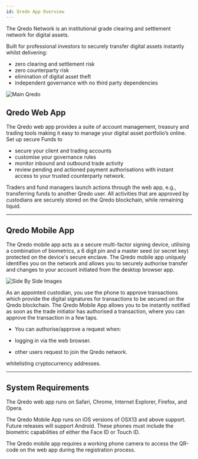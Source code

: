 ```yaml
---
id: Qredo App Overview
---
```


The Qredo Network is an institutional grade clearing and settlement network for digital assets.

Built for professional investors to securely transfer digital assets instantly whilst delivering:

*   zero clearing and settlement risk    
*   zero counterparty risk 
*   elimination of digital asset theft    
*   independent governance with no third party dependencies    

![Main Qredo](/doc-images/QredoS.png)


Qredo Web App
-------------

The Qredo web app provides a suite of account management, treasury and trading tools making it easy to manage your digital asset portfolio’s online. Set up secure Funds to 
* secure your client and trading accounts 
* customise your governance rules 
* monitor inbound and outbound trade activity 
* review pending and actioned payment authorisations with instant access to your trusted counterparty network.

Traders and fund managers launch actions through the web app, e.g., transferring funds to another Qredo user. All activities that are approved by custodians are securely stored on the Qredo blockchain, while remaining liquid.

---

Qredo Mobile App
----------------

The Qredo mobile app acts as a secure multi-factor signing device, utilising a combination of biometrics, a 6 digit pin and a master seed (or secret key) protected on the device's secure enclave. The Qredo mobile app uniquely identifies you on the network and allows you to securely authorise transfer and changes to your account initiated from the desktop browser app.

![Side By Side Images](/doc-images/Sidebysideimages.png)

As an appointed custodian, you use the phone to approve transactions which provide the digital signatures for transactions to be secured on the Qredo blockchain.  The Qredo Mobile App allows you to be instantly notified as soon as the trade initiator has authorised a transaction, where you can approve the transaction in a few taps.

* You can authorise/approve a request when:

* logging in via the web browser.

* other users request to join the Qredo network.

whitelisting cryptocurrency addresses.

---

System Requirements
-------------------

The Qredo web app runs on Safari, Chrome, Internet Explorer, Firefox, and Opera.

The Qredo Mobile App runs on iOS versions of OSX13 and above support. Future releases will support Android. These phones must include the biometric capabilities of either the Face ID or Touch ID. 

The Qredo mobile app requires a working phone camera to access the QR-code on the web app during the registration process.



